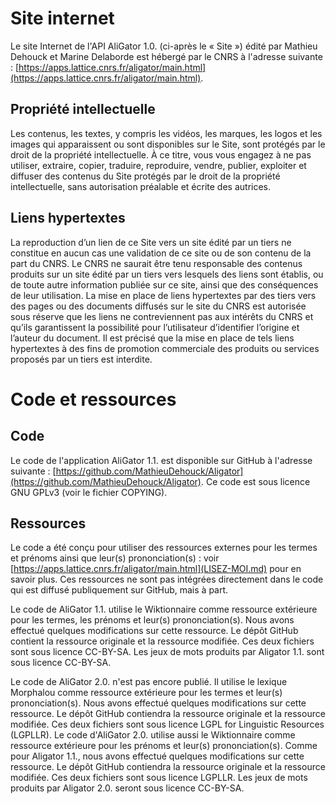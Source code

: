 # Site internet

Le site Internet de l'API AliGator 1.0. (ci-après le « Site ») édité par Mathieu Dehouck et Marine Delaborde est hébergé par le CNRS à l'adresse suivante : [https://apps.lattice.cnrs.fr/aligator/main.html](https://apps.lattice.cnrs.fr/aligator/main.html).

## Propriété intellectuelle 

Les contenus, les textes, y compris les vidéos, les marques, les logos et les images qui apparaissent ou sont disponibles sur le Site, sont protégés par le droit de la propriété intellectuelle. À ce titre, vous vous engagez à ne pas utiliser, extraire, copier, traduire, reproduire, vendre, publier, exploiter et diffuser des contenus du Site protégés par le droit de la propriété intellectuelle, sans autorisation préalable et écrite des autrices.

## Liens hypertextes 
 
La reproduction d’un lien de ce Site vers un site édité par un tiers ne constitue en aucun cas une validation de ce site ou de son contenu de la part du CNRS. Le CNRS ne saurait être tenu responsable des contenus produits sur un site édité par un tiers vers lesquels des liens sont établis, ou de toute autre information publiée sur ce site, ainsi que des conséquences de leur utilisation. La mise en place de liens hypertextes par des tiers vers des pages ou des documents diffusés sur le site du CNRS est autorisée sous réserve que les liens ne contreviennent pas aux intérêts du CNRS et qu’ils garantissent la possibilité pour l’utilisateur d’identifier l’origine et l’auteur du document. Il est précisé que la mise en place de tels liens hypertextes à des fins de promotion commerciale des produits ou services proposés par un tiers est interdite.

# Code et ressources

## Code

Le code de l'application AliGator 1.1. est disponible sur GitHub à l'adresse suivante : [https://github.com/MathieuDehouck/Aligator](https://github.com/MathieuDehouck/Aligator). Ce code est sous licence GNU GPLv3 (voir le fichier COPYING). 

## Ressources

Le code a été conçu pour utiliser des ressources externes pour les termes et prénoms ainsi que leur(s) prononciation(s) : voir [https://apps.lattice.cnrs.fr/aligator/main.html](LISEZ-MOI.md) pour en savoir plus. Ces ressources ne sont pas intégrées directement dans le code qui est diffusé publiquement sur GitHub, mais à part. 

Le code de AliGator 1.1. utilise le Wiktionnaire comme ressource extérieure pour les termes, les prénoms et leur(s) prononciation(s). Nous avons effectué quelques modifications sur cette ressource. Le dépôt GitHub contient la ressource originale et la ressource modifiée. Ces deux fichiers sont sous licence CC-BY-SA. Les jeux de mots produits par Aligator 1.1. sont sous licence CC-BY-SA. 

Le code de AliGator 2.0. n'est pas encore publié. Il utilise le lexique Morphalou comme ressource extérieure pour les termes et leur(s) prononciation(s). Nous avons effectué quelques modifications sur cette ressource. Le dépôt GitHub contiendra la ressource originale et la ressource modifiée. Ces deux fichiers sont sous licence LGPL for Linguistic Resources (LGPLLR). Le code d'AliGator 2.0. utilise aussi le Wiktionnaire comme ressource extérieure pour les prénoms et leur(s) prononciation(s). Comme pour Aligator 1.1., nous avons effectué quelques modifications sur cette ressource. Le dépôt GitHub contiendra la ressource originale et la ressource modifiée. Ces deux fichiers sont sous licence LGPLLR. Les jeux de mots produits par Aligator 2.0. seront sous licence CC-BY-SA.  

